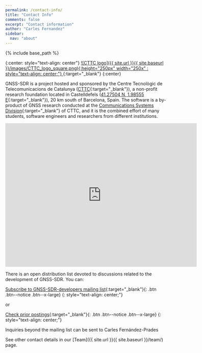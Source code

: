 ```yaml
---
permalink: /contact-info/
title: "Contact Info"
comments: false
excerpt: "Contact information"
author: "Carles Fernandez"
sidebar:
  nav: "about"
---
```

{% include base_path %}

{:center: style="text-align: center"}
[
![CTTC logo]({{ site.url }}{{ site.baseurl }}/images/CTTC_logo_square.png){:height="250px" width="250x" : style="text-align: center;"}
](http://www.cttc.cat){:target="_blank"}
{:center}

GNSS-SDR is a project hosted and sponsored by the Centre Tecnol&ograve;gic de Telecomunicacions de Catalunya ([CTTC](http://www.cttc.cat){:target="_blank"}), a non-profit research foundation located in Castelldefels ([41.27504 N, 1.98555 E](http://maps.google.com/maps/place?q=cttc&hl=es&cid=7042995388158849575){:target="_blank"}), 20 km south of Barcelona, Spain.  The software is a by-product of GNSS research conducted at the [Communications Systems Division](http://systems.cttc.es/){:target="_blank"} of CTTC, and it is the combined effort of many students, software engineers and researchers from different institutions.

<div class="text-center">
<iframe src="https://www.google.com/maps/embed?pb=!1m14!1m8!1m3!1d5997.1091801719485!2d1.9877100000000003!3d41.275033!3m2!1i1024!2i768!4f13.1!3m3!1m2!1s0x0%3A0x61bdbefd79ec3227!2sCentre+Tecnol%C3%B2gic+de+Telecomunicacions+de+Catalunya+(CTTC)!5e0!3m2!1ses!2ses!4v1468193542395" width="600" height="450" frameborder="0" style="border:0" allowfullscreen></iframe>
</div> 

There is an open distribution list devoted to discussions related to the development of GNSS-SDR. You can:


[<i class="fa fa-envelope fa-lg"></i> Subscribe to GNSS-SDR-developers mailing list](https://lists.sourceforge.net/lists/listinfo/gnss-sdr-developers){:target="_blank"}{: .btn .btn--notice .btn--x-large}
{: style="text-align: center;"}

or

[<i class="fa fa-list-ul fa-lg"></i> Check prior postings](https://sourceforge.net/p/gnss-sdr/mailman/gnss-sdr-developers/){:target="_blank"}{: .btn .btn--notice .btn--x-large}
{: style="text-align: center;"}



Inquiries beyond the mailing list can be sent to Carles Fern&aacute;ndez-Prades <a href="mailto:carles.fernandez@cttc.cat"><i class="fa fa-fw fa-envelope" aria-hidden="true"></i> </a>

See other contact details in our [Team]({{ site.url }}{{ site.baseurl }}/team/) page.
